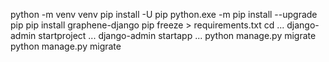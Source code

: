 python -m venv venv
pip install -U pip
python.exe -m pip install --upgrade pip
pip install graphene-django
pip freeze > requirements.txt
cd ...
django-admin startproject ...
django-admin startapp ...
python manage.py migrate
python manage.py migrate